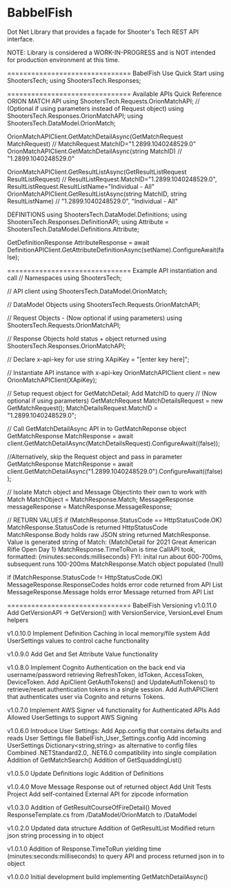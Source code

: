 # BabbelFish
Dot Net Library that provides a façade for Shooter's Tech REST API interface.

NOTE: Library is considered a WORK-IN-PROGRESS and is NOT intended for production environment at this time.


=============================== BabelFish Use Quick Start
using ShootersTech;
using ShootersTech.Responses;


=============================== Available APIs Quick Reference
ORION MATCH API
using ShootersTech.Requests.OrionMatchAPI; // (Optional if using parameters instead of Request object)
using ShootersTech.Responses.OrionMatchAPI;
using ShootersTech.DataModel.OrionMatch;

OrionMatchAPIClient.GetMatchDetailAsync(GetMatchRequest MatchRequest)		// MatchRequest.MatchID="1.2899.1040248529.0"
OrionMatchAPIClient.GetMatchDetailAsync(string MatchID)				// "1.2899.1040248529.0"

OrionMatchAPIClient.GetResultListAsync(GetResultListRequest ResultListRequest)	// ResultListRequest.MatchID="1.2899.1040248529.0", ResultListRequest.ResultListName="Individual - All"
OrionMatchAPIClient.GetResultListAsync(string MatchID, string ResultListName)	// "1.2899.1040248529.0", "Individual - All"

DEFINITIONS
using ShootersTech.DataModel.Definitions;
using ShootersTech.Responses.DefinitionAPI;
using Attribute = ShootersTech.DataModel.Definitions.Attribute;

GetDefinitionResponse<Attribute> AttributeResponse = await DefinitionAPIClient.GetAttributeDefinitionAsync(setName).ConfigureAwait(false);


=============================== Example API instantiation and call
// Namespaces
using ShootersTech;

// API client using
ShootersTech.DataModel.OrionMatch;

// DataModel Objects
using ShootersTech.Requests.OrionMatchAPI;

// Request Objects - (Now optional if using parameters)
using ShootersTech.Requests.OrionMatchAPI;

// Response Objects hold status + object returned
using ShootersTech.Responses.OrionMatchAPI;

// Declare x-api-key for use
string XApiKey = "[enter key here]";

// Instantiate API instance with x-api-key
OrionMatchAPIClient client = new OrionMatchAPIClient(XApiKey);

// Setup request object for GetMatchDetail; Add MatchID to query
// (Now optional if using parameters)
GetMatchRequest MatchDetailsRequest = new GetMatchRequest();
MatchDetailsRequest.MatchID = "1.2899.1040248529.0";

// Call GetMatchDetailAsync API in to GetMatchReponse object
GetMatchResponse MatchResponse = await client.GetMatchDetailAsync(MatchDetailsRequest).ConfigureAwait((false));

//Alternatively, skip the Request object and pass in parameter GetMatchResponse
MatchResponse = await client.GetMatchDetailAsync("1.2899.1040248529.0").ConfigureAwait((false));

// Isolate Match object and Message Objectinto their own to work with
Match MatchObject = MatchResponse.Match;
MessageResponse messageResponse = MatchResponse.MessageResponse;

// RETURN VALUES
if (MatchResponse.StatusCode == HttpStatusCode.OK)
MatchResponse.StatusCode is returned HttpStatusCode
MatchResponse.Body holds raw JSON string returned MatchResponse.
Value is generated string of Match: {MatchDetail for 2021 Great American Rifle Open Day 1} 
MatchResponse.TimeToRun is time CallAPI took, formatted: {minutes:seconds:milliseconds} 
FYI: inital run about 600-700ms, subsequent runs 100-200ms 
MatchResponse.Match object populated (!null)

if (MatchResponse.StatusCode != HttpStatusCode.OK)
MessageResponse.ResponseCodes holds error code returned from API List
MessageResponse.Message holds error Message returned from API List


=============================== BabelFish Versioning
v1.0.11.0
Add GetVersionAPI -> GetVersion() with VersionService, VersionLevel Enum helpers

v1.0.10.0
Implement Definition Caching in local memory/file system
Add UserSettings values to control cache functionality

v1.0.9.0
Add Get and Set Attribute Value functionality

  v1.0.8.0
Implement Cognito Authentication on the back end via username/password retrieving RefreshToken, IdToken, AccessToken, DeviceToken.
Add ApiClient GetAuthTokens() and UpdateAuthTokens() to retrieve/reset authentication tokens in a single session.
Add AuthAPIClient that authenticates user via Cognito and returns Tokens.

v1.0.7.0
Implement AWS Signer v4 functionality for Authenticated APIs
Add Allowed UserSettings to support AWS Signing

v1.0.6.0
Introduce User Settings: 
 Add App.config that contains defaults and reads User Settings file BabelFish_User_Settings.config
 Add incoming UserSettings Dictionary<string,string> as alternative to config files
Combined .NETStandard2.0, .NET6.0 compatibility into single compilation
Addition of GetMatchSearch()
Addition of GetSquaddingList()

v1.0.5.0
Update Definitions logic
Addition of Definitions

v1.0.4.0
Move Message Response out of returned object
Add Unit Tests Project
Add self-contained External API for zipcode information

v1.0.3.0
Addition of GetResultCourseOfFireDetail()
Moved ResponseTemplate.cs from /DataModel/OrionMatch to /DataModel

v1.0.2.0
Updated data structure
Addition of GetResultList
Modified return json string processing in to object

v1.0.1.0
Addition of Response.TimeToRun yielding time (minutes:seconds:milliseconds) to query API and process returned json in to object

v1.0.0.0
Initial development build implementing GetMatchDetailAsync()